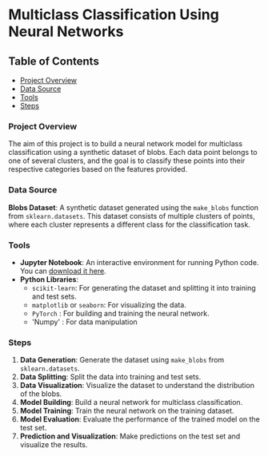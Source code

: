 # Multiclass Classification Using Neural Networks

## Table of Contents

- [Project Overview](#project-overview)
- [Data Source](#data-source)
- [Tools](#tools)
- [Steps](#steps)

### Project Overview

The aim of this project is to build a neural network model for multiclass classification using a synthetic dataset of blobs. Each data point belongs to one of several clusters, and the goal is to classify these points into their respective categories based on the features provided.

### Data Source

**Blobs Dataset**: A synthetic dataset generated using the `make_blobs` function from `sklearn.datasets`. This dataset consists of multiple clusters of points, where each cluster represents a different class for the classification task.

### Tools

- **Jupyter Notebook**: An interactive environment for running Python code. You can [download it here](https://www.anaconda.com/download/).
- **Python Libraries**:
  - `scikit-learn`: For generating the dataset and splitting it into training and test sets.
  - `matplotlib` or `seaborn`: For visualizing the data.
  - `PyTorch` : For building and training the neural network.
  - 'Numpy' : For data manipulation

### Steps

1. **Data Generation**: Generate the dataset using `make_blobs` from `sklearn.datasets`.
2. **Data Splitting**: Split the data into training and test sets.
3. **Data Visualization**: Visualize the dataset to understand the distribution of the blobs.
4. **Model Building**: Build a neural network for multiclass classification.
5. **Model Training**: Train the neural network on the training dataset.
6. **Model Evaluation**: Evaluate the performance of the trained model on the test set.
7. **Prediction and Visualization**: Make predictions on the test set and visualize the results.
